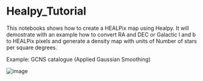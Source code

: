 # Healpy_Tutorial
This notebooks shows how to create a HEALPix map using Healpy. It will demostrate with an example how to convert RA and DEC or Galactic l and b to HEALPix pixels and generate a density map with units of Number of stars per square degrees.

Example: GCNS catalogue (Applied Gaussian Smoothing)

![image](https://user-images.githubusercontent.com/64801858/145388832-30ad3acb-96a1-471c-a5ed-f0f51baaf6f6.png)

